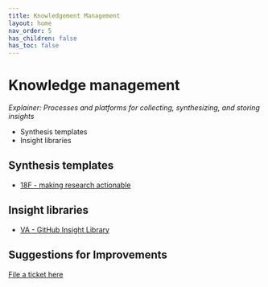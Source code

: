```yaml
---
title: Knowledgement Management
layout: home
nav_order: 5
has_children: false
has_toc: false
---
```


# Knowledge management 
_Explainer: Processes and platforms for collecting, synthesizing, and storing insights_
* Synthesis templates 
* Insight libraries 

## Synthesis templates 
- [18F - making research actionable](https://guides.18f.gov/ux-guide/research/make-research-actionable/)

## Insight libraries 
- [VA - GitHub Insight Library](https://github.com/department-of-veterans-affairs/va.gov-team/tree/master)

## Suggestions for Improvements
[File a ticket here](https://github.com/aayatsali/reops3/issues/new?assignees=aayatsali&labels=enhancement%2C+new&projects=&template=suggestions-for-reops-site.md&title=) 

